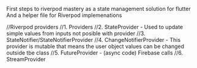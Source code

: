 First steps to riverpod mastery as a state management solution for flutter And a helper file for Riverpod implemenations

//Riverpod providers //1. Providers //2. StateProvider - Used to update simple values from inputs not posible with provider //3. StateNotifier/StateNotifierProvider //4. ChangeNotifierProvider - This provider is mutable that means the user object values can be changed outside tbe class //5. FutureProvider - (async code) Firebase calls //6. StreamProvider
